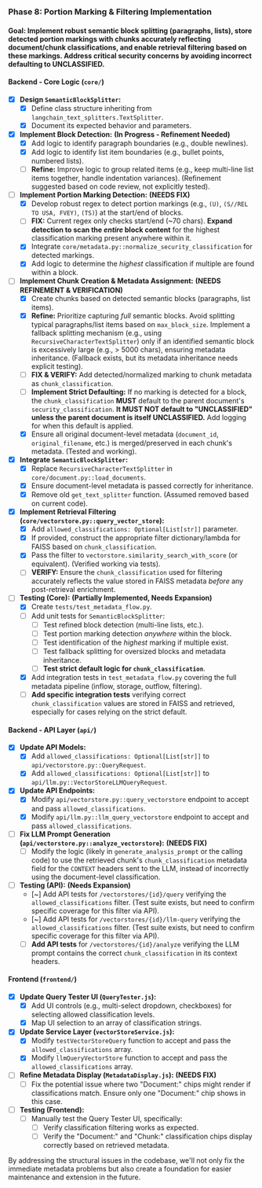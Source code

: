 ### Phase 8: Portion Marking & Filtering Implementation

#### Goal: Implement robust semantic block splitting (paragraphs, lists), store detected portion markings with chunks accurately reflecting document/chunk classifications, and enable retrieval filtering based on these markings. **Address critical security concerns by avoiding incorrect defaulting to UNCLASSIFIED.**

#### Backend - Core Logic (`core/`)

-   [x] **Design `SemanticBlockSplitter`:**
    -   [x] Define class structure inheriting from `langchain_text_splitters.TextSplitter`.
    -   [x] Document its expected behavior and parameters.
-   [x] **Implement Block Detection:** **(In Progress - Refinement Needed)**
    -   [x] Add logic to identify paragraph boundaries (e.g., double newlines).
    -   [x] Add logic to identify list item boundaries (e.g., bullet points, numbered lists).
    -   [ ] **Refine:** Improve logic to group related items (e.g., keep multi-line list items together, handle indentation variances). (Refinement suggested based on code review, not explicitly tested).
-   [ ] **Implement Portion Marking Detection:** **(NEEDS FIX)**
    -   [x] Develop robust regex to detect portion markings (e.g., `(U)`, `(S//REL TO USA, FVEY)`, `(TS)`) at the start/end of blocks.
    -   [ ] **FIX:** Current regex only checks start/end (~70 chars). **Expand detection to scan the *entire* block content** for the highest classification marking present anywhere within it.
    -   [x] Integrate `core/metadata.py::normalize_security_classification` for detected markings.
    -   [x] Add logic to determine the *highest* classification if multiple are found within a block.
-   [ ] **Implement Chunk Creation & Metadata Assignment:** **(NEEDS REFINEMENT & VERIFICATION)**
    -   [x] Create chunks based on detected semantic blocks (paragraphs, list items).
    -   [x] **Refine:** Prioritize capturing *full* semantic blocks. Avoid splitting typical paragraphs/list items based on `max_block_size`. Implement a fallback splitting mechanism (e.g., using `RecursiveCharacterTextSplitter`) only if an identified semantic block is excessively large (e.g., > 5000 chars), ensuring metadata inheritance. (Fallback exists, but its metadata inheritance needs explicit testing).
    -   [ ] **FIX & VERIFY:** Add detected/normalized marking to chunk metadata as `chunk_classification`.
    -   [ ] **Implement Strict Defaulting:** If no marking is detected for a block, the `chunk_classification` **MUST** default to the parent document's `security_classification`. **It MUST NOT default to "UNCLASSIFIED" unless the parent document is itself UNCLASSIFIED.** Add logging for when this default is applied.
    -   [x] Ensure all original document-level metadata (`document_id`, `original_filename`, etc.) is merged/preserved in each chunk's metadata. (Tested and working).
-   [x] **Integrate `SemanticBlockSplitter`:**
    -   [x] Replace `RecursiveCharacterTextSplitter` in `core/document.py::load_documents`.
    -   [x] Ensure document-level metadata is passed correctly for inheritance.
    -   [x] Remove old `get_text_splitter` function. (Assumed removed based on current code).
-   [x] **Implement Retrieval Filtering (`core/vectorstore.py::query_vector_store`):**
    -   [x] Add `allowed_classifications: Optional[List[str]]` parameter.
    -   [x] If provided, construct the appropriate filter dictionary/lambda for FAISS based on `chunk_classification`.
    -   [x] Pass the filter to `vectorstore.similarity_search_with_score` (or equivalent). (Verified working via tests).
    -   [ ] **VERIFY:** Ensure the `chunk_classification` used for filtering accurately reflects the value stored in FAISS metadata *before* any post-retrieval enrichment.
-   [ ] **Testing (Core):** **(Partially Implemented, Needs Expansion)**
    -   [x] Create `tests/test_metadata_flow.py`.
    -   [ ] Add unit tests for `SemanticBlockSplitter`:
        -   [ ] Test refined block detection (multi-line lists, etc.).
        -   [ ] Test portion marking detection *anywhere* within the block.
        -   [ ] Test identification of the *highest* marking if multiple exist.
        -   [ ] Test fallback splitting for oversized blocks and metadata inheritance.
        -   [ ] **Test strict default logic for `chunk_classification`**.
    -   [x] Add integration tests in `test_metadata_flow.py` covering the full metadata pipeline (inflow, storage, outflow, filtering).
    -   [ ] **Add specific integration tests** verifying correct `chunk_classification` values are stored in FAISS and retrieved, especially for cases relying on the strict default.

#### Backend - API Layer (`api/`)

-   [x] **Update API Models:**
    -   [x] Add `allowed_classifications: Optional[List[str]]` to `api/vectorstore.py::QueryRequest`.
    -   [x] Add `allowed_classifications: Optional[List[str]]` to `api/llm.py::VectorStoreLLMQueryRequest`.
-   [x] **Update API Endpoints:**
    -   [x] Modify `api/vectorstore.py::query_vectorstore` endpoint to accept and pass `allowed_classifications`.
    -   [x] Modify `api/llm.py::llm_query_vectorstore` endpoint to accept and pass `allowed_classifications`.
-   [ ] **Fix LLM Prompt Generation (`api/vectorstore.py::analyze_vectorstore`):** **(NEEDS FIX)**
    -   [ ] Modify the logic (likely in `generate_analysis_prompt` or the calling code) to use the retrieved chunk's `chunk_classification` metadata field for the `CONTEXT` headers sent to the LLM, instead of incorrectly using the document-level classification.
-   [ ] **Testing (API):** **(Needs Expansion)**
    -   [~] Add API tests for `/vectorstores/{id}/query` verifying the `allowed_classifications` filter. (Test suite exists, but need to confirm specific coverage for this filter via API).
    -   [~] Add API tests for `/vectorstores/{id}/llm-query` verifying the `allowed_classifications` filter. (Test suite exists, but need to confirm specific coverage for this filter via API).
    -   [ ] **Add API tests** for `/vectorstores/{id}/analyze` verifying the LLM prompt contains the correct `chunk_classification` in its context headers.

#### Frontend (`frontend/`)

-   [x] **Update Query Tester UI (`QueryTester.js`):**
    -   [x] Add UI controls (e.g., multi-select dropdown, checkboxes) for selecting allowed classification levels.
    -   [x] Map UI selection to an array of classification strings.
-   [x] **Update Service Layer (`vectorStoreService.js`):**
    -   [x] Modify `testVectorStoreQuery` function to accept and pass the `allowed_classifications` array.
    -   [x] Modify `llmQueryVectorStore` function to accept and pass the `allowed_classifications` array.
-   [ ] **Refine Metadata Display (`MetadataDisplay.js`):** **(NEEDS FIX)**
    -   [ ] Fix the potential issue where two "Document:" chips might render if classifications match. Ensure only one "Document:" chip shows in this case.
-   [ ] **Testing (Frontend):**
    -   [ ] Manually test the Query Tester UI, specifically:
        -   [ ] Verify classification filtering works as expected.
        -   [ ] Verify the "Document:" and "Chunk:" classification chips display correctly based on retrieved metadata.

By addressing the structural issues in the codebase, we'll not only fix the immediate metadata problems but also create a foundation for easier maintenance and extension in the future.
